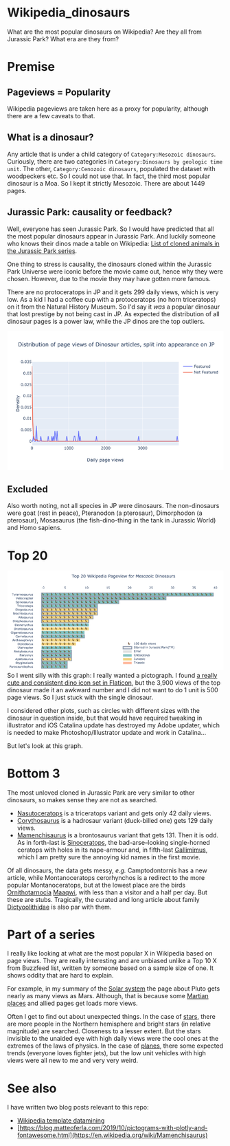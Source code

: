 # Wikipedia_dinosaurs
What are the most popular dinosaurs on Wikipedia? Are they all from Jurassic Park? What era are they from?

# Premise
## Pageviews = Popularity
Wikipedia pageviews are taken here as a proxy for popularity, although there are a few caveats to that.

## What is a dinosaur?
Any article that is under a child category of `Category:Mesozoic dinosaurs`. Curiously, there are two categories in `Category:Dinosaurs by geologic time unit`. The other, `Category:Cenozoic dinosaurs`, populated the dataset with woodpeckers etc. So I could not use that. In fact, the third most popular dinosaur is a Moa. So I kept it strictly Mesozoic. There are about 1449 pages.

## Jurassic Park: causality or feedback?

Well, everyone has seen Jurassic Park. So I would have predicted that all the most popular dinosaurs appear in Jurassic Park. And luckily someone who knows their dinos made a table on Wikipedia: [List of cloned animals in the Jurassic Park series](https://en.wikipedia.org/wiki/List_of_cloned_animals_in_the_Jurassic_Park_series).

One thing to stress is causality, the dinosaurs cloned within the Jurassic Park Universe  were iconic before the movie came out, hence why they were chosen. However, due to the movie they may have gotten more famous.

There are no protoceratops in JP and it gets 299 daily views, which is very low. As a kid I had a coffee cup with a protoceratops (no horn triceratops) on it from the Natural History Museum. So I'd say it _was_ a popular dinosaur that lost prestige by not being cast in JP.
As expected the distribution of all dinosaur pages is a power law, while the JP dinos are the top outliers.

![Distribution of dinosaur pageviews](./dino_distro.png)

## Excluded
Also worth noting, not all species in JP were dinosaurs. The non-dinosaurs were goat (rest in peace),  Pteranodon (a pterosaur), Dimorphodon (a pterosaur), Mosasaurus (the fish-dino-thing in the tank in Jurassic World) and Homo sapiens.

# Top 20


![dino pictograph](./dino_pictograph.png)
So I went silly with this graph: I really wanted a pictograph.
I found [a really cute and consistent dino icon set in Flaticon](https://www.flaticon.com/packs/dinosaurs-9), but the 3,900 views of the top dinosaur made it an awkward number and I did not want to do 1 unit is 500 page views. So I just stuck with the single dinosaur.

I considered other plots, such as circles with different sizes with the dinosaur in question inside, but that would have required tweaking in illustrator and iOS Catalina update has destroyed my Adobe updater, which is needed to make Photoshop/Illustrator update and work in Catalina...

But let's look at this graph.


# Bottom 3
The most unloved cloned in Jurassic Park are very similar to other dinosaurs, so makes sense they are not as searched.
* [Nasutoceratops](https://en.wikipedia.org/wiki/Nasutoceratops) is a triceratops variant and gets only 42 daily views.
* [Corythosaurus](https://en.wikipedia.org/wiki/Corythosaurus) is a hadrosaur variant (duck-billed one) gets 129 daily views.
* [Mamenchisaurus](https://en.wikipedia.org/wiki/Mamenchisaurus) is a brontosaurus variant that gets 131.
Then it is odd. As in forth-last is [Sinoceratops](https://en.wikipedia.org/wiki/Sinoceratops), the bad-arse–looking single-horned ceratops with holes in its nape-armour and, in fifth-last [Gallimimus](https://en.wikipedia.org/wiki/Gallimimus), which I am pretty sure the annoying kid names in the first movie.

Of all dinosaurs, the data gets messy, _e.g._ Camptodontornis has a new article, while Montanoceratops cerorhynchos is a redirect to the more popular Montanoceratops, but at the lowest place are the birds [Ornithotarnocia](https://en.wikipedia.org/wiki/Ornithotarnocia) [Maaqwi](https://en.wikipedia.org/wiki/Maaqwi), with less than a visitor and a half per day. But these are stubs. Tragically, the curated and long article about family [Dictyoolithidae](https://en.wikipedia.org/wiki/Dictyoolithidae) is also par with them.


# Part of a series
I really like looking at what are the most popular X in Wikipedia based on page views.
They are really interesting and are unbiased unlike a Top 10 X from Buzzfeed list, written by someone based on a sample size of one. It shows oddity that are hard to explain.

For example, in my summary of the [Solar system](https://github.com/matteoferla/Wikipedia_Mars/blob/master/planets.png) the page about Pluto gets nearly as many views as Mars. Although, that is because some [Martian places](https://github.com/matteoferla/Wikipedia_Mars) and allied pages get loads more views.

Often I get to find out about unexpected things. In the case of [stars](https://github.com/matteoferla/Wikipedia_star), there are more people in the Northern hemisphere and bright stars (in relative magnitude) are searched. Closeness to a lesser extent. But the stars invisible to the unaided eye with high daily views were the cool ones at the extremes of the laws of physics. In the case of [planes](https://github.com/matteoferla/Wikipedia_planes), there some expected trends (everyone loves fighter jets), but the low unit vehicles with high views were all new to me and very very weird.

# See also
I have written two blog posts relevant to this repo:
* [Wikipedia template datamining](https://blog.matteoferla.com/2019/07/wikipedia-datamining.html)
* [https://blog.matteoferla.com/2019/10/pictograms-with-plotly-and-fontawesome.html](https://en.wikipedia.org/wiki/Mamenchisaurus)

